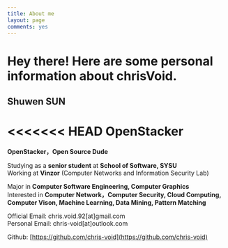 ```yaml
---
title: About me
layout: page
comments: yes
---
```


Hey there! Here are some personal information about chrisVoid.
=======

## Shuwen SUN

<<<<<<< HEAD
**OpenStacker**    
=======
**OpenStacker，Open Source Dude**

Studying as a **senior student** at **School of Software, SYSU**    
Working at **Vinzor** (Computer Networks and Information Security Lab)

Major in **Computer Software Engineering, Computer Graphics**    
Interested in **Computer Network，Computer Security, Cloud Computing, Computer Vison, Machine Learning, Data Mining, Pattern Matching**    

Official Email: chris.void.92[at]gmail.com     
Personal Email: chris-void[at]outlook.com

Github: [https://github.com/chris-void](https://github.com/chris-void)
